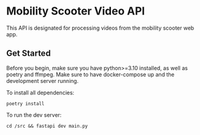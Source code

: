 # Mobility Scooter Video API
This API is designated for processing videos from the mobility scooter web app.

## Get Started
Before you begin, make sure you have python>=3.10 installed, as well as poetry and ffmpeg. 
Make sure to have docker-compose up and the development server running.

To install all dependencies:
```
poetry install
```
To run the dev server:
```
cd /src && fastapi dev main.py
```